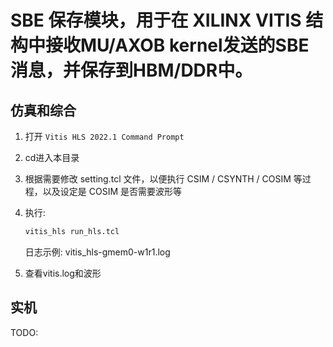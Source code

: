 # SBE 保存模块，用于在 XILINX VITIS 结构中接收MU/AXOB kernel发送的SBE消息，并保存到HBM/DDR中。

## 仿真和综合
1. 打开 ```Vitis HLS 2022.1 Command Prompt```
2. cd进入本目录
3. 根据需要修改 setting.tcl 文件，以便执行 CSIM / CSYNTH / COSIM 等过程，以及设定是 COSIM 是否需要波形等
4. 执行:

   ```sh
   vitis_hls run_hls.tcl
   ```

   日志示例: vitis_hls-gmem0-w1r1.log

5. 查看vitis.log和波形

## 实机

TODO:
